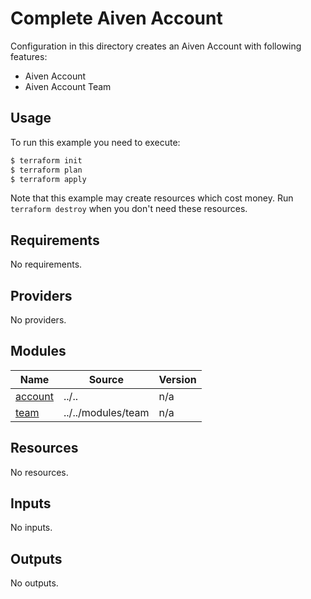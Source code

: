 # Complete Aiven Account

Configuration in this directory creates an Aiven Account with following features:

- Aiven Account
- Aiven Account Team

## Usage

To run this example you need to execute:

```bash
$ terraform init
$ terraform plan
$ terraform apply
```

Note that this example may create resources which cost money. Run `terraform destroy` when you don't need these resources.

<!-- BEGIN_TF_DOCS -->
## Requirements

No requirements.

## Providers

No providers.

## Modules

| Name | Source | Version |
|------|--------|---------|
| <a name="module_account"></a> [account](#module\_account) | ../.. | n/a |
| <a name="module_team"></a> [team](#module\_team) | ../../modules/team | n/a |

## Resources

No resources.

## Inputs

No inputs.

## Outputs

No outputs.
<!-- END_TF_DOCS -->
